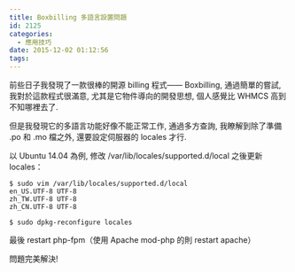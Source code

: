 ```yaml
---
title: Boxbilling 多語言設置問題
id: 2125
categories:
  - 應用技巧
date: 2015-12-02 01:12:56
tags:
---
```


前些日子我發現了一款很棒的開源 billing 程式—— Boxbilling, 通過簡單的嘗試, 我對於這款程式很滿意, 尤其是它物件導向的開發思想, 個人感覺比 WHMCS 高到不知哪裡去了.

但是我發現它的多語言功能好像不能正常工作, 通過多方查詢, 我瞭解到除了準備 .po 和 .mo 檔之外, 還要設定伺服器的 locales 才行.

<!--more-->

以 Ubuntu 14.04 為例, 修改 /var/lib/locales/supported.d/local 之後更新 locales：

```
$ sudo vim /var/lib/locales/supported.d/local
en_US.UTF-8 UTF-8
zh_TW.UTF-8 UTF-8
zh_CN.UTF-8 UTF-8

$ sudo dpkg-reconfigure locales
```

最後 restart php-fpm（使用 Apache mod-php 的則 restart apache）

問題完美解決!

